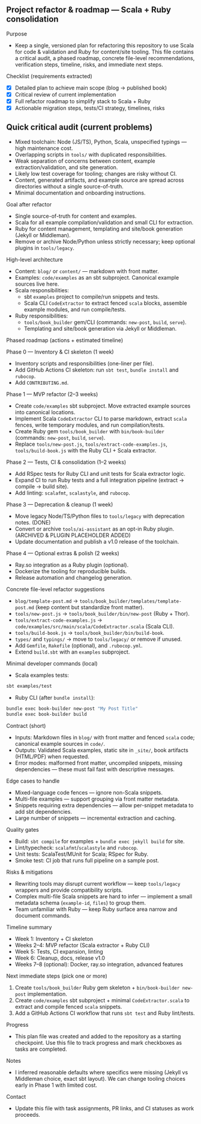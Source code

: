 ## Project refactor & roadmap — Scala + Ruby consolidation

Purpose
- Keep a single, versioned plan for refactoring this repository to use Scala for code & validation and Ruby for content/site tooling. This file contains a critical audit, a phased roadmap, concrete file-level recommendations, verification steps, timeline, risks, and immediate next steps.

Checklist (requirements extracted)
- [x] Detailed plan to achieve main scope (blog → published book)
- [x] Critical review of current implementation
- [x] Full refactor roadmap to simplify stack to Scala + Ruby
- [x] Actionable migration steps, tests/CI strategy, timelines, risks

## Quick critical audit (current problems)
- Mixed toolchain: Node (JS/TS), Python, Scala, unspecified typings — high maintenance cost.
- Overlapping scripts in `tools/` with duplicated responsibilities.
- Weak separation of concerns between content, example extraction/validation, and site generation.
- Likely low test coverage for tooling; changes are risky without CI.
- Content, generated artifacts, and example source are spread across directories without a single source-of-truth.
- Minimal documentation and onboarding instructions.

Goal after refactor
- Single source-of-truth for content and examples.
- Scala for all example compilation/validation and small CLI for extraction.
- Ruby for content management, templating and site/book generation (Jekyll or Middleman).
- Remove or archive Node/Python unless strictly necessary; keep optional plugins in `tools/legacy`.

High-level architecture
- Content: `blog/` or `content/` — markdown with front matter.
- Examples: `code/examples` as an sbt subproject. Canonical example sources live here.
- Scala responsibilities:
  - sbt `examples` project to compile/run snippets and tests.
  - Scala CLI `CodeExtractor` to extract fenced `scala` blocks, assemble example modules, and run compile/tests.
- Ruby responsibilities:
  - `tools/book_builder` gem/CLI (commands: `new-post`, `build`, `serve`).
  - Templating and site/book generation via Jekyll or Middleman.

Phased roadmap (actions + estimated timeline)

Phase 0 — Inventory & CI skeleton (1 week)
- Inventory scripts and responsibilities (one-liner per file).
- Add GitHub Actions CI skeleton: run `sbt test`, `bundle install` and `rubocop`.
- Add `CONTRIBUTING.md`.

Phase 1 — MVP refactor (2–3 weeks)
- Create `code/examples` sbt subproject. Move extracted example sources into canonical locations.
- Implement Scala `CodeExtractor` CLI to parse markdown, extract `scala` fences, write temporary modules, and run compilation/tests.
- Create Ruby gem `tools/book_builder` with `bin/book-builder` (commands: `new-post`, `build`, `serve`).
- Replace `tools/new-post.js`, `tools/extract-code-examples.js`, `tools/build-book.js` with the Ruby CLI + Scala extractor.

Phase 2 — Tests, CI & consolidation (1–2 weeks)
- Add RSpec tests for Ruby CLI and unit tests for Scala extractor logic.
- Expand CI to run Ruby tests and a full integration pipeline (extract → compile → build site).
- Add linting: `scalafmt`, `scalastyle`, and `rubocop`.

Phase 3 — Deprecation & cleanup (1 week)
- Move legacy Node/TS/Python files to `tools/legacy` with deprecation notes. (DONE)
- Convert or archive `tools/ai-assistant` as an opt-in Ruby plugin. (ARCHIVED & PLUGIN PLACEHOLDER ADDED)
- Update documentation and publish a v1.0 release of the toolchain.

Phase 4 — Optional extras & polish (2 weeks)
- Ray.so integration as a Ruby plugin (optional).
- Dockerize the tooling for reproducible builds.
- Release automation and changelog generation.

Concrete file-level refactor suggestions
- `blog/template-post.md` -> `tools/book_builder/templates/template-post.md` (keep content but standardize front matter).
- `tools/new-post.js` -> `tools/book_builder/bin/new-post` (Ruby + Thor).
- `tools/extract-code-examples.js` -> `code/examples/src/main/scala/CodeExtractor.scala` (Scala CLI).
- `tools/build-book.js` -> `tools/book_builder/bin/build-book`.
- `types/` and `typings/` -> move to `tools/legacy/` or remove if unused.
- Add `Gemfile`, `Rakefile` (optional), and `.rubocop.yml`.
- Extend `build.sbt` with an `examples` subproject.

Minimal developer commands (local)
- Scala examples tests:
```bash
sbt examples/test
```
- Ruby CLI (after `bundle install`):
```bash
bundle exec book-builder new-post "My Post Title"
bundle exec book-builder build
```

Contract (short)
- Inputs: Markdown files in `blog/` with front matter and fenced `scala` code; canonical example sources in `code/`.
- Outputs: Validated Scala examples, static site in `_site/`, book artifacts (HTML/PDF) when requested.
- Error modes: malformed front matter, uncompiled snippets, missing dependencies — these must fail fast with descriptive messages.

Edge cases to handle
- Mixed-language code fences — ignore non-Scala snippets.
- Multi-file examples — support grouping via front matter metadata.
- Snippets requiring extra dependencies — allow per-snippet metadata to add sbt dependencies.
- Large number of snippets — incremental extraction and caching.

Quality gates
- Build: `sbt compile` for examples + `bundle exec jekyll build` for site.
- Lint/typecheck: `scalafmt`/`scalastyle` and `rubocop`.
- Unit tests: ScalaTest/MUnit for Scala; RSpec for Ruby.
- Smoke test: CI job that runs full pipeline on a sample post.

Risks & mitigations
- Rewriting tools may disrupt current workflow — keep `tools/legacy` wrappers and provide compatibility scripts.
- Complex multi-file Scala snippets are hard to infer — implement a small metadata schema (`example-id`, `files`) to group them.
- Team unfamiliar with Ruby — keep Ruby surface area narrow and document commands.

Timeline summary
- Week 1: Inventory + CI skeleton
- Weeks 2–4: MVP refactor (Scala extractor + Ruby CLI)
- Week 5: Tests, CI expansion, linting
- Week 6: Cleanup, docs, release v1.0
- Weeks 7–8 (optional): Docker, ray.so integration, advanced features

Next immediate steps (pick one or more)
1. Create `tools/book_builder` Ruby gem skeleton + `bin/book-builder new-post` implementation.
2. Create `code/examples` sbt subproject + minimal `CodeExtractor.scala` to extract and compile fenced `scala` snippets.
3. Add a GitHub Actions CI workflow that runs `sbt test` and Ruby lint/tests.

Progress
- This plan file was created and added to the repository as a starting checkpoint. Use this file to track progress and mark checkboxes as tasks are completed.

Notes
- I inferred reasonable defaults where specifics were missing (Jekyll vs Middleman choice, exact sbt layout). We can change tooling choices early in Phase 1 with limited cost.

Contact
- Update this file with task assignments, PR links, and CI statuses as work proceeds.
